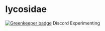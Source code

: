 # lycosidae

[![Greenkeeper badge](https://badges.greenkeeper.io/OiYouYeahYou/potatobot.svg)](https://greenkeeper.io/)
Discord Experimenting
